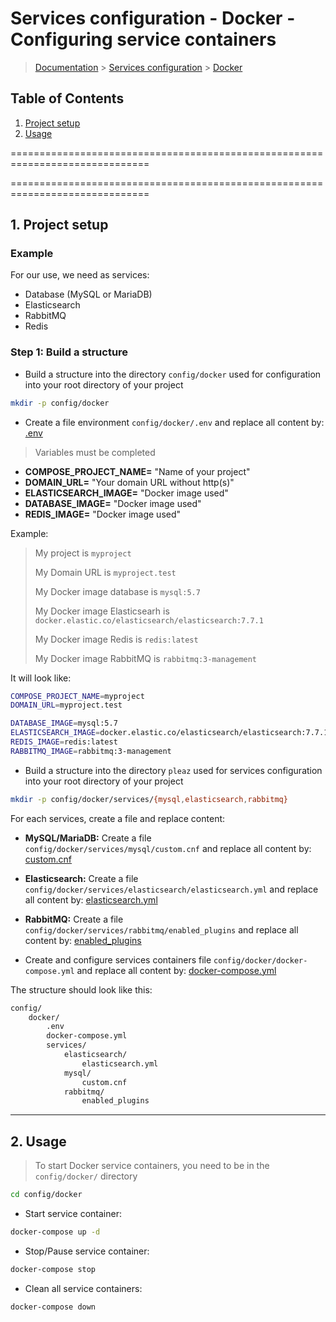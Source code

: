 # Services configuration - Docker - Configuring service containers

> [Documentation](./../../readme.md) > [Services configuration](./../readme.md) > [Docker](./docker.md)

## Table of Contents
1. [Project setup](#markdown-header-project-setup)
2. [Usage](#markdown-header-usage)

==============================================================================

==============================================================================

## 1. Project setup

### Example

For our use, we need as services:
* Database (MySQL or MariaDB)
* Elasticsearch
* RabbitMQ
* Redis

### Step 1: Build a structure

* Build a structure into the directory `config/docker` used for configuration into your root directory of your project
```bash
mkdir -p config/docker
```

* Create a file environment `config/docker/.env` and replace all content by: [.env](./../../stubs/docker/.env)

> Variables must be completed

- **COMPOSE_PROJECT_NAME=** "Name of your project"
- **DOMAIN_URL=** "Your domain URL without http(s)"
- **ELASTICSEARCH_IMAGE=** "Docker image used"
- **DATABASE_IMAGE=** "Docker image used"
- **REDIS_IMAGE=** "Docker image used"

Example:
> My project is `myproject`
>
> My Domain URL is `myproject.test`
>
> My Docker image database is `mysql:5.7`
>
> My Docker image Elasticsearh is `docker.elastic.co/elasticsearch/elasticsearch:7.7.1`
>
> My Docker image Redis is `redis:latest`
>
> My Docker image RabbitMQ is `rabbitmq:3-management`

It will look like:
```bash
COMPOSE_PROJECT_NAME=myproject
DOMAIN_URL=myproject.test

DATABASE_IMAGE=mysql:5.7
ELASTICSEARCH_IMAGE=docker.elastic.co/elasticsearch/elasticsearch:7.7.1
REDIS_IMAGE=redis:latest
RABBITMQ_IMAGE=rabbitmq:3-management
```

* Build a structure into the directory `pleaz` used for services configuration into your root directory of your project
```bash
mkdir -p config/docker/services/{mysql,elasticsearch,rabbitmq}
```

For each services, create a file and replace content:

- **MySQL/MariaDB:** Create a file `config/docker/services/mysql/custom.cnf` and replace all content by: [custom.cnf](./../../stubs/docker/services/mysql/custom.cnf)

- **Elasticsearch:** Create a file `config/docker/services/elasticsearch/elasticsearch.yml` and replace all content by: [elasticsearch.yml](./../../stubs/docker/services/elasticsearch/elasticsearch.yml)

- **RabbitMQ:** Create a file `config/docker/services/rabbitmq/enabled_plugins` and replace all content by: [enabled_plugins](./../../stubs/docker/services/rabbitmq/enabled_plugins)

* Create and configure services containers file `config/docker/docker-compose.yml` and replace all content by: [docker-compose.yml](./../../stubs/docker/docker-compose.yml)

The structure should look like this:
```bash
config/
	docker/
		.env
		docker-compose.yml
		services/
			elasticsearch/
				elasticsearch.yml
			mysql/
				custom.cnf
			rabbitmq/
				enabled_plugins
```

---

## 2. Usage

> To start Docker service containers, you need to be in the `config/docker/` directory

```bash
cd config/docker
```

* Start service container:
```bash
docker-compose up -d
```

* Stop/Pause service container:
```bash
docker-compose stop
```

* Clean all service containers:
```bash
docker-compose down
```

